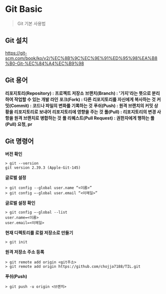 # Git Basic

> Git 기본 사용법

## Git 설치 
https://git-scm.com/book/ko/v2/%EC%8B%9C%EC%9E%91%ED%95%98%EA%B8%B0-Git-%EC%84%A4%EC%B9%98

## Git 용어
**리포지토리(Repository) : 프로젝트 저장소**
**브랜치(Branch) : '가지'라는 뜻으로 분리하여 작업할 수 있는 개발 라인**
**포크(Fork) : 다른 리포지토리를 자신에게 복사하는 것**
**커밋(Commit) : 코드나 파일의 변화를 기록하는 것**
**푸쉬(Push) : 원격 브랜치의 커밋 상황을 리포지토리로 보내어 리포지토리에 영향을 주는 것**
**풀(Pull) : 리포지토리의 변경 사항을 원격 브랜치로 병합하는 것**
**풀 리퀘스트(Pull Request) : 권한자에게 행하는 풀(Pull) 요청, pr**


## Git 명령어

**버전 확인**
```
> git --version
git version 2.39.3 (Apple-Git-145)
```
**글로벌 설정**
```
> git config --global user.name “<이름>”
> git config —-global user.email “<이메일>”
```
**글로벌 설정 확인**
```
> git config —-global --list
user.name=<이름>
user.email=<이메일>
```
**현재 디렉토리를 로컬 저장소로 만들기**
```
> git init
```
**원격 저장소 주소 등록**
```
> git remote add origin <git주소>
> git remote add origin https://github.com/chojja7188/TIL.git
```
**푸쉬(Push)**
```
> git push -u origin <브랜치>
```
